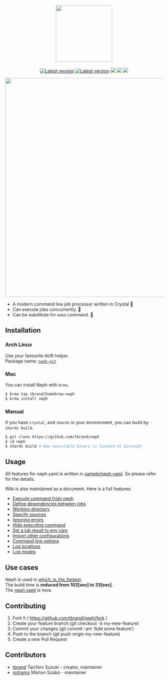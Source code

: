 <h1 align="center">
	<img src="https://cloud.githubusercontent.com/assets/3483230/25774528/7bb488c4-32cb-11e7-9937-5ce61caea177.png" width="180" />  
</h1>

<p align="center">
	<a href="https://travis-ci.org/tbrand/neph"><img src="https://travis-ci.org/tbrand/neph.svg?branch=master&style=flat" alt="Latest version" /></a>
	<a href="https://github.com/tbrand/neph/releases"><img src="https://img.shields.io/github/release/tbrand/neph.svg?style=flat" alt="Latest version" /></a>
	<a href="https://raw.githubusercontent.com/tbrand/neph/master/LICENSE"><img src="https://img.shields.io/badge/license-MIT-blue.svg?style=flat" /></a>
	<a href="https://github.com/tbrand/neph/wiki"><img src="https://img.shields.io/badge/Document-wiki-blue.svg?style=flat" /></a>
	<a href="https://github.com/tbrand/neph/issues"><img src="https://img.shields.io/github/issues/tbrand/neph.svg?style=flat" /></a>
</p>

<p align="center">
	<img src="https://raw.githubusercontent.com/tbrand/neph/master/img/neph.gif" width="700" />
</p>

- A modern command line job processor written in Crystal :rocket:
- Can execute jobs concurrently. :rocket:
- Can be substitute for `make` command. :rocket:

## Installation

### Arch Linux
Use your favourite AUR helper.  
Package name: [`neph-git`](https://aur.archlinux.org/packages/neph-git/)

### Mac
You can install Neph with `brew`.
```bash
$ brew tap tbrand/homebrew-neph
$ brew install neph
```

### Manual
If you have `crystal`, and `shards` in your environment, you can build by `shards build`.
```bash
$ git clone https://github.com/tbrand/neph
$ cd neph
$ shards build # Now executable binary is located at bin/neph
```

## Usage

All features for neph.yaml is written in [sample/neph.yaml](https://github.com/tbrand/neph/blob/master/sample/neph.yaml). So please refer for the details.

Wiki is also maintained as a document. Here is a full features.
 - [Execute command from neph](https://github.com/tbrand/neph/wiki/Execute-command-from-neph)
 - [Define dependencies between jobs](https://github.com/tbrand/neph/wiki/Define-dependencies-between-jobs)
 - [Working directory](https://github.com/tbrand/neph/wiki/Working-directory)
 - [Specify sources](https://github.com/tbrand/neph/wiki/Specify-sources)
 - [Ignoring errors](https://github.com/tbrand/neph/wiki/Ignoring-errors)
 - [Hide executing command](https://github.com/tbrand/neph/wiki/Hide-executing-command)
 - [Set a job result to env vars](https://github.com/tbrand/neph/wiki/Set-a-job-result-to-env-vars)
 - [Import other configurations](https://github.com/tbrand/neph/wiki/Import-other-configurations)
 - [Command line options](https://github.com/tbrand/neph/wiki/Command-line-options)
 - [Log locations](https://github.com/tbrand/neph/wiki/Log-locations)
 - [Log modes](https://github.com/tbrand/neph/wiki/Log-modes)

## Use cases

Neph is used in [which_is_the_fastest](https://github.com/tbrand/which_is_the_fastest).  
The build time is **reduced from 102[sec] to 33[sec]**.  
The [neph.yaml](https://github.com/tbrand/which_is_the_fastest/blob/master/neph.yaml) is here.

## Contributing

1. Fork it ( https://github.com/tbrand/neph/fork )
2. Create your feature branch (git checkout -b my-new-feature)
3. Commit your changes (git commit -am 'Add some feature')
4. Push to the branch (git push origin my-new-feature)
5. Create a new Pull Request

## Contributors

- [tbrand](https://github.com/tbrand) Taichiro Suzuki - creator, maintainer
- [notramo](https://github.com/notramo) Márton Szabó - maintainer
